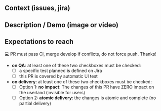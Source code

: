 
## Context (issues, jira)



## Description / Demo (image or video)

<!-- please attached an image or even better a video that demo what this PR do -->

## Expectations to reach

💻 PR must pass CI, merge develop if conflicts, do not force push. Thanks!

- **on QA**: at least one of these two checkboxes must be checked:
  - [ ] a specific test planned is defined on Jira
  - [ ] this PR is covered by automatic UI test
- **on delivery**: at least one of these two checkboxes must be checked: <!-- NB: Delivery incrementally with feature flagging is better than a very long PR. so prefer Option 1 if Option 2 takes more than a sprint -->
  - [ ] Option 1: **no impact**: The changes of this PR have ZERO impact on the userland (invisible for users)
  - [ ] Option 2: **atomic delivery**: the changes is atomic and complete (no partial delivery)

<!--
If expectations aren't met, please document it carefully (on the reason you can't check it) and what do you need from maintainers.
-->

